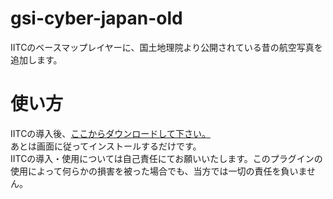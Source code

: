 # gsi-cyber-japan-old
IITCのベースマップレイヤーに、国土地理院より公開されている昔の航空写真を追加します。

# 使い方
IITCの導入後、<a href="https://github.com/mklyr/gsi-cyber-japan-old/raw/main/basemap-gsi-old-photo.user.js">ここからダウンロードして下さい。</a><br />
あとは画面に従ってインストールするだけです。<br />
IITCの導入・使用については自己責任にてお願いいたします。このプラグインの使用によって何らかの損害を被った場合でも、当方では一切の責任を負いません。
